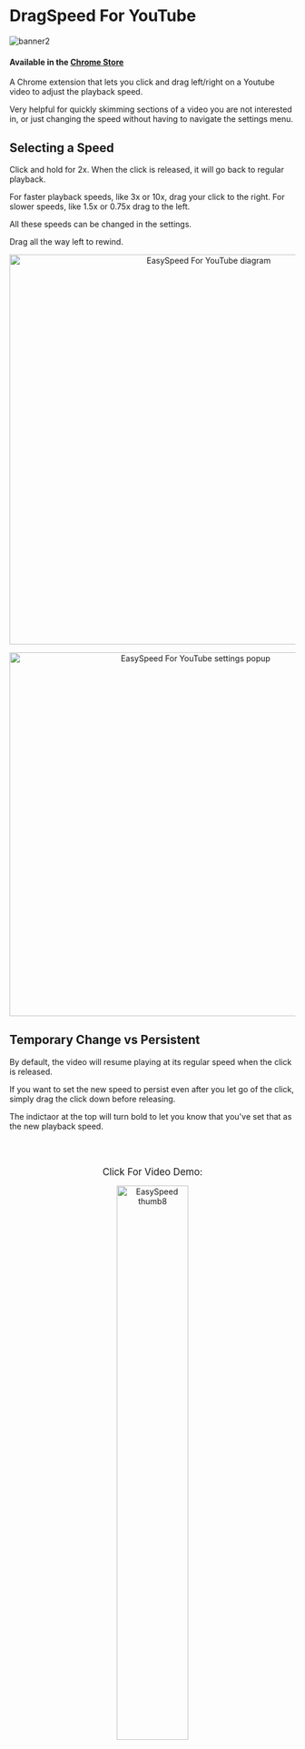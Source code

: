 # DragSpeed For YouTube

![banner2](https://github.com/dschil138/easyspeed-for-youtube/assets/11950317/05f1b76f-a17c-4d1c-9ec6-2036dbec9a03)


#### Available in the [Chrome Store](https://chromewebstore.google.com/detail/easyspeed-for-youtube/lmcggcabhocpfkbddekmconplfjmmgmn)
A Chrome extension that lets you click and drag left/right on a Youtube video to adjust the playback speed.

Very helpful for quickly skimming sections of a video you are not interested in, or just changing the speed without having to navigate the settings menu.


## Selecting a Speed


Click and hold for 2x. When the click is released, it will go back to regular playback.

For faster playback speeds, like 3x or 10x, drag your click to the right. For slower speeds, like 1.5x or 0.75x drag to the left. 

All these speeds can be changed in the settings.

Drag all the way left to rewind.

<p align="center">
<img width="686" alt="EasySpeed For YouTube diagram" src="https://github.com/dschil138/easyspeed-for-youtube/assets/11950317/72f61e6b-d53f-40b4-96ec-cf471d9cfa7f">
</p>

<p align="center">
<img width="640" alt="EasySpeed For YouTube settings popup" src="https://github.com/dschil138/easyspeed-for-youtube/assets/11950317/91972d2a-6a02-4ee2-9df4-f22561287c37">
</p>

## Temporary Change vs Persistent

By default, the video will resume playing at its regular speed when the click is released.

If you want to set the new speed to persist even after you let go of the click, simply drag the click down before releasing.

The indictaor at the top will turn bold to let you know that you've set that as the new playback speed.






<br>


<div align="center">
<br>
<p><big>Click For Video Demo:</big></p>
  <a href="https://www.youtube.com/watch?v=tfXPR58t8PE">
    <!-- <img src="https://img.youtube.com/vi/tfXPR58t8PE/0.jpg" alt="Alt text" style="width:60%;"> -->
    <img style="width:50%;" alt="EasySpeed thumb8" src="https://github.com/dschil138/easyspeed-for-youtube/assets/11950317/2e74046e-52f9-4d44-9ed4-6be0c358f17a">
  </a>
</div>


